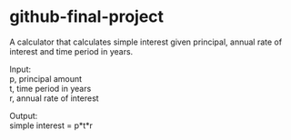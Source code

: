 # github-final-project

A calculator that calculates simple interest given principal, annual rate of interest and time period in years.

Input:
   <br>p, principal amount
   <br>t, time period in years
   <br>r, annual rate of interest

Output:
   <br>simple interest = p\*t\*r
